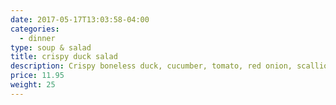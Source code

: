 ```yaml
---
date: 2017-05-17T13:03:58-04:00
categories:
  - dinner
type: soup & salad
title: crispy duck salad
description: Crispy boneless duck, cucumber, tomato, red onion, scallion in lime-chili dressing.
price: 11.95
weight: 25
---
```

